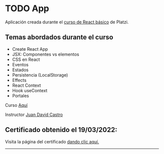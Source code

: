 # TODO App

Aplicación creada durante el [curso de React básico](https://platzi.com/cursos/react/) de Platzi.

## Temas abordados durante el curso

- Create React App
- JSX: Componentes vs elementos
- CSS en React
- Eventos
- Estados
- Persistencia (LocalStorage)
- Effects
- React Context
- Hook useContext
- Portales

Curso [Aquí](https://platzi.com/cursos/react/)

Instructor [Juan David Castro](https://platzi.com/profes/juandc/)


## Certificado obtenido el 19/03/2022:

Visita la página del certificado [dando clic aquí.](https://platzi.com/p/PepeSosa/course/2444-react/diploma/detalle/)

---
